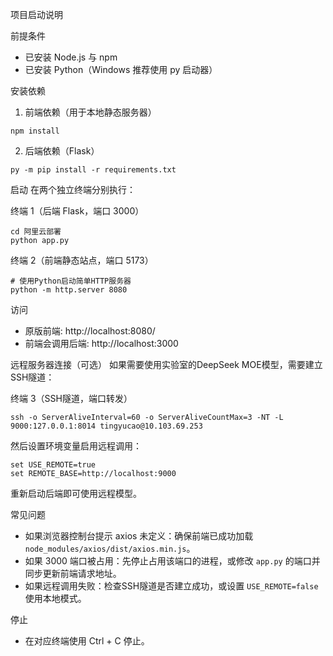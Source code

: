 项目启动说明

前提条件
- 已安装 Node.js 与 npm
- 已安装 Python（Windows 推荐使用 py 启动器）

安装依赖
1) 前端依赖（用于本地静态服务器）
```
npm install
```
2) 后端依赖（Flask）
```
py -m pip install -r requirements.txt
```

启动
在两个独立终端分别执行：

终端 1（后端 Flask，端口 3000）
```
cd 阿里云部署
python app.py
```

终端 2（前端静态站点，端口 5173）
```
# 使用Python启动简单HTTP服务器
python -m http.server 8080
```

访问
- 原版前端: http://localhost:8080/
- 前端会调用后端: http://localhost:3000

远程服务器连接（可选）
如果需要使用实验室的DeepSeek MOE模型，需要建立SSH隧道：

终端 3（SSH隧道，端口转发）
```
ssh -o ServerAliveInterval=60 -o ServerAliveCountMax=3 -NT -L 9000:127.0.0.1:8014 tingyucao@10.103.69.253
```

然后设置环境变量启用远程调用：
```
set USE_REMOTE=true
set REMOTE_BASE=http://localhost:9000
```

重新启动后端即可使用远程模型。

常见问题
- 如果浏览器控制台提示 axios 未定义：确保前端已成功加载 `node_modules/axios/dist/axios.min.js`。
- 如果 3000 端口被占用：先停止占用该端口的进程，或修改 `app.py` 的端口并同步更新前端请求地址。
- 如果远程调用失败：检查SSH隧道是否建立成功，或设置 `USE_REMOTE=false` 使用本地模式。

停止
- 在对应终端使用 Ctrl + C 停止。
